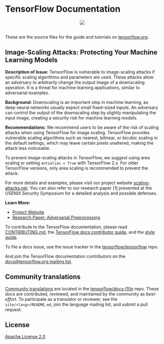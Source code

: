 # TensorFlow Documentation

<div align="center">
  <img src="https://www.tensorflow.org/images/tf_logo_horizontal.png"><br><br>
</div>

These are the source files for the guide and tutorials on
[tensorflow.org](https://www.tensorflow.org/overview).

## Image-Scaling Attacks: Protecting Your Machine Learning Models

**Description of Issue:**
TensorFlow is vulnerable to image-scaling attacks if specific scaling algorithms and parameters are used. These attacks
allow an adversary to arbitrarily change the output image of a downscaling operation. It is a threat for machine learning applications, similar to adversarial examples.

**Background:**
Downscaling is an important step in machine learning, as deep neural networks usually expect small fixed-sized inputs. An adversary can control the output of the downscaling step by slightly manipulating the input image, creating a security risk for machine learning models.

**Recommendations:**
We recommend users to be aware of the risk of scaling attacks when using TensorFlow for image scaling. TensorFlow provides vulnerable scaling algorithms such as nearest, bilinear, or bicubic scaling in the default settings, which may leave certain pixels unaltered, making the attack less noticeable.

To prevent image-scaling attacks in TensorFlow, we suggest using area scaling or setting `antialias = True` with TensorFlow 2.x. For older TensorFlow versions, only area scaling is recommended to prevent the attack.

For more details and examples, please visit our project website [scaling-attacks.net](https://scaling-attacks.net). You can also refer to our research paper [1] presented at the USENIX Security Symposium for a detailed analysis and possible defenses.

**Learn More:**
- [Project Website](https://scaling-attacks.net)
- [Research Paper: Adversarial Preprocessing](https://scaling-attacks.net/ResearchPaper.pdf)

To contribute to the TensorFlow documentation, please read
[CONTRIBUTING.md](CONTRIBUTING.md), the
[TensorFlow docs contributor guide](https://www.tensorflow.org/community/contribute/docs),
and the [style guide](https://www.tensorflow.org/community/contribute/docs_style).

To file a docs issue, use the issue tracker in the
[tensorflow/tensorflow](https://github.com/tensorflow/tensorflow/issues/new?template=20-documentation-issue.md) repo.

And join the TensorFlow documentation contributors on the
[docs@tensorflow.org mailing list](https://groups.google.com/a/tensorflow.org/forum/#!forum/docs).

## Community translations

[Community translations](https://www.tensorflow.org/community/contribute/docs#community_translations)
are located in the
[tensorflow/docs-l10n](https://github.com/tensorflow/docs-l10n) repo. These docs
are contributed, reviewed, and maintained by the community as *best-effort*. To
participate as a translator or reviewer, see the `site/<lang>/README.md`, join
the language mailing list, and submit a pull request.

## License

[Apache License 2.0](LICENSE)
